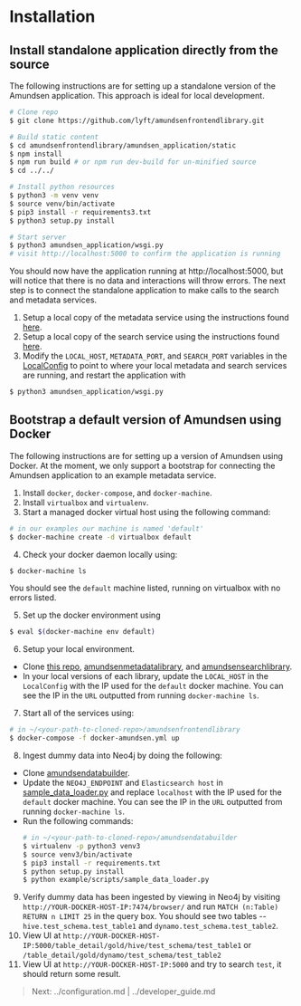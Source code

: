 # Installation

## Install standalone application directly from the source
The following instructions are for setting up a standalone version of the Amundsen application. This approach is ideal for local development.
```bash
# Clone repo
$ git clone https://github.com/lyft/amundsenfrontendlibrary.git

# Build static content
$ cd amundsenfrontendlibrary/amundsen_application/static
$ npm install
$ npm run build # or npm run dev-build for un-minified source
$ cd ../../

# Install python resources
$ python3 -m venv venv
$ source venv/bin/activate
$ pip3 install -r requirements3.txt
$ python3 setup.py install

# Start server
$ python3 amundsen_application/wsgi.py
# visit http://localhost:5000 to confirm the application is running
```

You should now have the application running at http://localhost:5000, but will notice that there is no data and interactions will throw errors. The next step is to connect the standalone application to make calls to the search and metadata services.
1. Setup a local copy of the metadata service using the instructions found [here](https://github.com/lyft/amundsenmetadatalibrary).
2. Setup a local copy of the search service using the instructions found [here](https://github.com/lyft/amundsensearchlibrary).
3. Modify the `LOCAL_HOST`, `METADATA_PORT`, and `SEARCH_PORT` variables in the [LocalConfig](https://github.com/lyft/amundsenfrontendlibrary/blob/master/amundsen_application/config.py) to point to where your local metadata and search services are running, and restart the application with
```bash
$ python3 amundsen_application/wsgi.py
```

## Bootstrap a default version of Amundsen using Docker
The following instructions are for setting up a version of Amundsen using Docker. At the moment, we only support a bootstrap for connecting the Amundsen application to an example metadata service.

1. Install `docker`, `docker-compose`, and `docker-machine`.
2. Install `virtualbox` and `virtualenv`.
3. Start a managed docker virtual host using the following command:
```bash
# in our examples our machine is named 'default'
$ docker-machine create -d virtualbox default
```
4. Check your docker daemon locally using:
```bash
$ docker-machine ls
```
  You should see the `default` machine listed, running on virtualbox with no errors listed.
  
5. Set up the docker environment using
```bash
$ eval $(docker-machine env default)
```
6. Setup your local environment.
  * Clone [this repo](https://github.com/lyft/amundsenfrontendlibrary), [amundsenmetadatalibrary](https://github.com/lyft/amundsenmetadatalibrary), and [amundsensearchlibrary](https://github.com/lyft/amundsensearchlibrary).
  * In your local versions of each library, update the `LOCAL_HOST` in the `LocalConfig` with the IP used for the `default` docker machine. You can see the IP in the `URL` outputted from running `docker-machine ls`.
7. Start all of the services using:
```bash
# in ~/<your-path-to-cloned-repo>/amundsenfrontendlibrary
$ docker-compose -f docker-amundsen.yml up
```
8. Ingest dummy data into Neo4j by doing the following:
  * Clone [amundsendatabuilder](https://github.com/lyft/amundsendatabuilder).
  * Update the `NEO4J_ENDPOINT` and `Elasticsearch host` in [sample_data_loader.py](https://github.com/lyft/amundsendatabuilder/blob/master/example/scripts/sample_data_loader.py) and replace `localhost` with the IP used for the `default` docker machine. You can see the IP in the `URL` outputted from running `docker-machine ls`.
  * Run the following commands:
    ```bash
    # in ~/<your-path-to-cloned-repo>/amundsendatabuilder
    $ virtualenv -p python3 venv3
    $ source venv3/bin/activate  
    $ pip3 install -r requirements.txt
    $ python setup.py install      
    $ python example/scripts/sample_data_loader.py
    ```
9. Verify dummy data has been ingested by viewing in Neo4j by visiting `http://YOUR-DOCKER-HOST-IP:7474/browser/` and run `MATCH (n:Table) RETURN n LIMIT 25` in the query box. You should see two tables -- `hive.test_schema.test_table1` and `dynamo.test_schema.test_table2`.
10. View UI at `http://YOUR-DOCKER-HOST-IP:5000/table_detail/gold/hive/test_schema/test_table1` or `/table_detail/gold/dynamo/test_schema/test_table2`
11. View UI at `http://YOUR-DOCKER-HOST-IP:5000` and try to search `test`, it should return some result.

> Next: ../configuration.md | ../developer_guide.md
